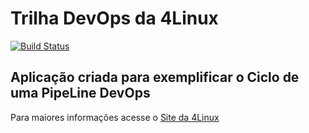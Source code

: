 # Trilha DevOps da 4Linux

<!-- Altere a Flag abaixo com sua URL do Travis -->
[![Build Status](https://travis-ci.org/maxsantiago84/DevOpsLab-HelloWorld.svg?branch=master)](https://travis-ci.org/maxsantiago84/DevOpsLab-HelloWorld)

## Aplicação criada para exemplificar o Ciclo de uma PipeLine DevOps


Para maiores informações acesse o [Site da 4Linux](https://www.4linux.com.br/cursos/devops)
